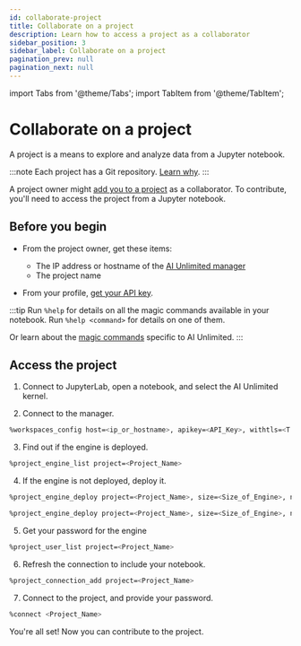 ```yaml
---
id: collaborate-project
title: Collaborate on a project
description: Learn how to access a project as a collaborator
sidebar_position: 3
sidebar_label: Collaborate on a project
pagination_prev: null
pagination_next: null
---
```


import Tabs from '@theme/Tabs';
import TabItem from '@theme/TabItem';

# Collaborate on a project

A project is a means to explore and analyze data from a Jupyter notebook. 

:::note
Each project has a Git repository. [Learn why](/docs/glossary.md#project-repository).
:::

A project owner might [add you to a project](../manage-ai-unlimited/add-collaborators.md) as a collaborator. To contribute, you'll need to access the project from a Jupyter notebook.


## Before you begin

- From the project owner, get these items:
  - The IP address or  hostname of the [AI Unlimited manager](/docs/glossary.md#ai-unlimited-manager)
  - The project name

- From your profile, [get your API key](/docs/explore-and-analyze-data/get-api-key.md). 

:::tip
Run `%help` for details on all the magic commands available in your notebook. Run `%help <command>` for details on one of them. 

Or learn about the [magic commands](/docs/explore-and-analyze-data/magic-commands.md) specific to AI Unlimited. 
:::


## Access the project

1. Connect to JupyterLab, open a notebook, and select the AI Unlimited kernel.

2. Connect to the manager.
```bash 
%workspaces_config host=<ip_or_hostname>, apikey=<API_Key>, withtls=<T|F>
```

3. Find out if the engine is deployed.
```bash 
%project_engine_list project=<Project_Name>
```

4. If the engine is not deployed, deploy it.
<Tabs>
<TabItem value="aws1" label="AWS">

```bash 
%project_engine_deploy project=<Project_Name>, size=<Size_of_Engine>, node=<Number_of_Nodes>, subnet=<Subnet_id>, region=<Region>, restore-<true|false>, prefixlist=<Prefix_List>, securitygroups=<Security_Group>, cidrs=<CIDR>, tags=<Tags>, iamrole=<IAM_Role>, roleprefix=<Role_Prefix>, permissionboundary=<Permission_Boundary>
```
</TabItem>
<TabItem value="azure" label="Azure">

```bash 
%project_engine_deploy project=<Project_Name>, size=<Size_of_Engine>, node=<Number_of_Nodes>, subnet=<Subnet_id>, region=<Region>, restore=<true|false>, network=<Network>, keyvault=<Key_Vault>, keyvaultresourcegroup=<>, networkresourcegroup=<>
```
</TabItem>
</Tabs>

5. Get your password for the engine
```bash
%project_user_list project=<Project_Name>
```

6. Refresh the connection to include your notebook.
```bash 
%project_connection_add project=<Project_Name>
```

7. Connect to the project, and provide your password.
```bash
%connect <Project_Name>
```

You're all set! Now you can contribute to the project.


